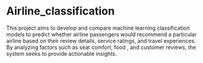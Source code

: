 # Airline_classification
This project aims to develop and compare machine learning classification models to predict whether airline passengers would recommend a particular airline based on their review details, service ratings, and travel experiences. By analyzing factors such as seat comfort, food , and customer reviews, the system seeks to provide actionable insights.
